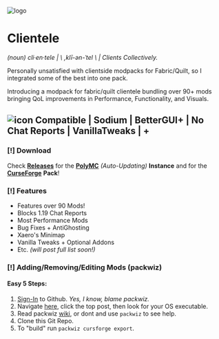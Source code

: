 ![logo](https://i.imgur.com/nT89svp.png)
# Clientele

*(noun) cli·en·tele |  \ ,klī-ən-ˈtel \  |  Clients Collectively.*

Personally unsatisfied with clientside modpacks for Fabric/Quilt, so I integrated some of the best into one pack.

Introducing a modpack for fabric/quilt clientele bundling over 90+ mods bringing QoL improvements in Performance, Functionality, and Visuals. 

## ![icon](https://i.imgur.com/fqoLqnn.png) Compatible | Sodium | BetterGUI+ | No Chat Reports | VanillaTweaks | +

### [!] Download 
Check [**Releases**](https://github.com/utsur0/clientele/releases) for the [**PolyMC**](https://github.com/utsur0/clientele/releases/download/v1.0/Clientele.zip) *(Auto-Updating)* **Instance** and for the [**CurseForge**](https://thumbs.gfycat.com/VapidIllBonobo-max-1mb.gif) **Pack**!

### [!] Features
- Features over 90 Mods!
- Blocks 1.19 Chat Reports
- Most Performance Mods
- Bug Fixes + AntiGhosting
- Xaero's Minimap
- Vanilla Tweaks + Optional Addons
- Etc. _(will post full list soon!)_

### [!] Adding/Removing/Editing Mods (packwiz)

#### Easy 5 Steps:
1. [Sign-In](https://github.com/login) to Github. *Yes, I know, blame packwiz.*
2. Navigate [here](https://github.com/packwiz/packwiz/actions/workflows/go.yml), click the top post, then look for your OS executable.
3. Read packwiz [wiki](https://packwiz.infra.link/tutorials/creating/getting-started/), or dont and use `packwiz` to see help.
4. Clone this Git Repo.
5. To "build" run `packwiz cursforge export`.
